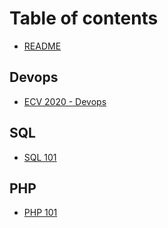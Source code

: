 # Table of contents

* [README](README.md)

## Devops

* [ECV 2020 - Devops](devops/ecv-2020-devops.md)

## SQL

* [SQL 101](sql/sql-101.md)

## PHP

* [PHP 101](php/php-101.md)

